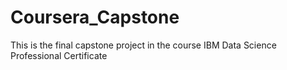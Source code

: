 # Coursera_Capstone
This is the final capstone project in the course IBM Data Science Professional Certificate
